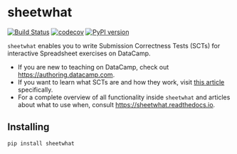 sheetwhat
=========

[![Build Status](https://travis-ci.org/datacamp/sheetwhat.svg?branch=master)](https://travis-ci.org/datacamp/sheetwhat)
[![codecov](https://codecov.io/gh/datacamp/sheetwhat/branch/master/graph/badge.svg)](https://codecov.io/gh/datacamp/sheetwhat)
[![PyPI version](https://badge.fury.io/py/sheetwhat.svg)](https://badge.fury.io/py/sheetwhat)

`sheetwhat` enables you to write Submission Correctness Tests (SCTs) for interactive Spreadsheet exercises on DataCamp.

- If you are new to teaching on DataCamp, check out https://authoring.datacamp.com.
- If you want to learn what SCTs are and how they work, visit [this article](https://authoring.datacamp.com/courses/exercises/technical-details/sct.html) specifically.
- For a complete overview of all functionality inside `sheetwhat` and articles about what to use when, consult https://sheetwhat.readthedocs.io.

Installing
----------

```
pip install sheetwhat
```

